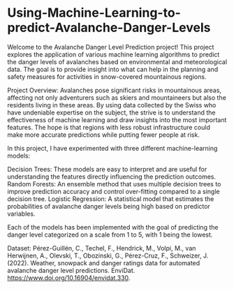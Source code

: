 # Using-Machine-Learning-to-predict-Avalanche-Danger-Levels

Welcome to the Avalanche Danger Level Prediction project! This project explores the application of various machine learning algorithms to predict the danger levels of avalanches based on environmental and meteorological data. The goal is to provide insight into what can help in the planning and safety measures for activities in snow-covered mountainous regions.

Project Overview: 
Avalanches pose significant risks in mountainous areas, affecting not only adventurers such as skiers and mountaineers but also the residents living in these areas. By using data collected by the Swiss who have undeniable expertise on the subject, the strive is to understand the effectiveness of machine learning and draw insights into the most important features. The hope is that regions with less robust infrastructure could make more accurate predictions while putting fewer people at risk.

In this project, I have experimented with three different machine-learning models:

Decision Trees: These models are easy to interpret and are useful for understanding the features directly influencing the prediction outcomes.
Random Forests: An ensemble method that uses multiple decision trees to improve prediction accuracy and control over-fitting compared to a single decision tree.
Logistic Regression: A statistical model that estimates the probabilities of avalanche danger levels being high based on predictor variables.

Each of the models has been implemented with the goal of predicting the danger level categorized on a scale from 1 to 5, with 1 being the lowest.


Dataset: 
Pérez-Guillén, C., Techel, F., Hendrick, M., Volpi, M., van Herwijnen, A., Olevski, T., Obozinski, G., Pérez-Cruz, F., Schweizer, J. (2022). Weather, snowpack and danger ratings data for automated avalanche danger level predictions.  EnviDat.  https://www.doi.org/10.16904/envidat.330.

